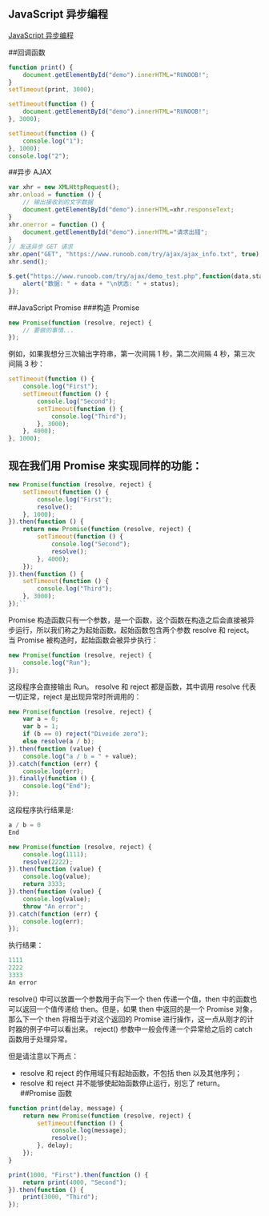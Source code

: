 ## JavaScript 异步编程

[JavaScript 异步编程](https://www.runoob.com/js/js-async.html)

##回调函数
```javascript
function print() {
    document.getElementById("demo").innerHTML="RUNOOB!";
}
setTimeout(print, 3000);
```
```javascript
setTimeout(function () {
    document.getElementById("demo").innerHTML="RUNOOB!";
}, 3000);
```
```javascript
setTimeout(function () {
    console.log("1");
}, 1000);
console.log("2");
```

##异步 AJAX
```javascript
var xhr = new XMLHttpRequest();
xhr.onload = function () {
    // 输出接收到的文字数据
    document.getElementById("demo").innerHTML=xhr.responseText;
}
xhr.onerror = function () {
    document.getElementById("demo").innerHTML="请求出错";
}
// 发送异步 GET 请求
xhr.open("GET", "https://www.runoob.com/try/ajax/ajax_info.txt", true);
xhr.send();
```
```javascript
$.get("https://www.runoob.com/try/ajax/demo_test.php",function(data,status){
    alert("数据: " + data + "\n状态: " + status);
});
```
##JavaScript Promise
###构造 Promise
```javascript
new Promise(function (resolve, reject) {
    // 要做的事情...
});
```
例如，如果我想分三次输出字符串，第一次间隔 1 秒，第二次间隔 4 秒，第三次间隔 3 秒：
```javascript
setTimeout(function () {
    console.log("First");
    setTimeout(function () {
        console.log("Second");
        setTimeout(function () {
            console.log("Third");
        }, 3000);
    }, 4000);
}, 1000);
```
## 现在我们用 Promise 来实现同样的功能：
```javascript
new Promise(function (resolve, reject) {
    setTimeout(function () {
        console.log("First");
        resolve();
    }, 1000);
}).then(function () {
    return new Promise(function (resolve, reject) {
        setTimeout(function () {
            console.log("Second");
            resolve();
        }, 4000);
    });
}).then(function () {
    setTimeout(function () {
        console.log("Third");
    }, 3000);
});``
```
Promise 构造函数只有一个参数，是一个函数，这个函数在构造之后会直接被异步运行，所以我们称之为起始函数。起始函数包含两个参数 resolve 和 reject。
当 Promise 被构造时，起始函数会被异步执行：
```javascript
new Promise(function (resolve, reject) {
    console.log("Run");
});
```
这段程序会直接输出 Run。
resolve 和 reject 都是函数，其中调用 resolve 代表一切正常，reject 是出现异常时所调用的：
```javascript
new Promise(function (resolve, reject) {
    var a = 0;
    var b = 1;
    if (b == 0) reject("Diveide zero");
    else resolve(a / b);
}).then(function (value) {
    console.log("a / b = " + value);
}).catch(function (err) {
    console.log(err);
}).finally(function () {
    console.log("End");
});
```
这段程序执行结果是:
```javascript
a / b = 0
End
```
```javascript
new Promise(function (resolve, reject) {
    console.log(1111);
    resolve(2222);
}).then(function (value) {
    console.log(value);
    return 3333;
}).then(function (value) {
    console.log(value);
    throw "An error";
}).catch(function (err) {
    console.log(err);
});
```
执行结果：
```javascript
1111
2222
3333
An error
```
resolve() 中可以放置一个参数用于向下一个 then 传递一个值，then 中的函数也可以返回一个值传递给 then。但是，如果 then 中返回的是一个 Promise 对象，那么下一个 then 将相当于对这个返回的 Promise 进行操作，这一点从刚才的计时器的例子中可以看出来。
reject() 参数中一般会传递一个异常给之后的 catch 函数用于处理异常。

但是请注意以下两点：
* resolve 和 reject 的作用域只有起始函数，不包括 then 以及其他序列；
* resolve 和 reject 并不能够使起始函数停止运行，别忘了 return。
##Promise 函数
```javascript
function print(delay, message) {
    return new Promise(function (resolve, reject) {
        setTimeout(function () {
            console.log(message);
            resolve();
        }, delay);
    });
}
```

```javascript
print(1000, "First").then(function () {
    return print(4000, "Second");
}).then(function () {
    print(3000, "Third");
});
```
